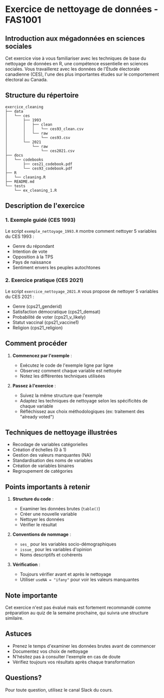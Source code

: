 # Exercice de nettoyage de données - FAS1001
## Introduction aux mégadonnées en sciences sociales

Cet exercice vise à vous familiariser avec les techniques de base du nettoyage de données en R, une compétence essentielle en sciences sociales. Vous travaillerez avec les données de l'Étude électorale canadienne (CES), l'une des plus importantes études sur le comportement électoral au Canada.

## Structure du répertoire

```
exercice_cleaning
├── data
│   └── ces
│       ├── 1993
│       │   ├── clean
│       │   │   └── ces93_clean.csv
│       │   └── raw
│       │       └── ces93.csv
│       └── 2021
│           └── raw
│               └── ces2021.csv
├── docs
│   └── codebooks
│       ├── ces21_codebook.pdf
│       └── ces93_codebook.pdf
├── R
│   └── cleaning.R
├── README.md
└── tests
    └── ex_cleaning_1.R
```

## Description de l'exercice

### 1. Exemple guidé (CES 1993)
Le script `exemple_nettoyage_1993.R` montre comment nettoyer 5 variables du CES 1993 :
- Genre du répondant
- Intention de vote
- Opposition à la TPS
- Pays de naissance
- Sentiment envers les peuples autochtones

### 2. Exercice pratique (CES 2021)
Le script `exercice_nettoyage_2021.R` vous propose de nettoyer 5 variables du CES 2021 :
- Genre (cps21_genderid)
- Satisfaction démocratique (cps21_demsat)
- Probabilité de voter (cps21_v_likely)
- Statut vaccinal (cps21_vaccine1)
- Religion (cps21_religion)

## Comment procéder

1. **Commencez par l'exemple** :
   - Exécutez le code de l'exemple ligne par ligne
   - Observez comment chaque variable est nettoyée
   - Notez les différentes techniques utilisées

2. **Passez à l'exercice** :
   - Suivez la même structure que l'exemple
   - Adaptez les techniques de nettoyage selon les spécificités de chaque variable
   - Réfléchissez aux choix méthodologiques (ex: traitement des "already voted")

## Techniques de nettoyage illustrées

- Recodage de variables catégorielles
- Création d'échelles (0 à 1)
- Gestion des valeurs manquantes (NA)
- Standardisation des noms de variables
- Création de variables binaires
- Regroupement de catégories

## Points importants à retenir

1. **Structure du code** :
   - Examiner les données brutes (`table()`)
   - Créer une nouvelle variable
   - Nettoyer les données
   - Vérifier le résultat

2. **Conventions de nommage** :
   - `ses_` pour les variables socio-démographiques
   - `issue_` pour les variables d'opinion
   - Noms descriptifs et cohérents

3. **Vérification** :
   - Toujours vérifier avant et après le nettoyage
   - Utiliser `useNA = "ifany"` pour voir les valeurs manquantes

## Note importante

Cet exercice n'est pas évalué mais est fortement recommandé comme préparation au quiz de la semaine prochaine, qui suivra une structure similaire.

## Astuces

- Prenez le temps d'examiner les données brutes avant de commencer
- Documentez vos choix de nettoyage
- N'hésitez pas à consulter l'exemple en cas de doute
- Vérifiez toujours vos résultats après chaque transformation

## Questions?

Pour toute question, utilisez le canal Slack du cours.
